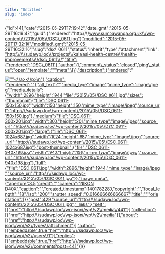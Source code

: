 ```yaml
---
title: "Untitled"
slug: "index"
---
```


{"id":441,"date":"2015-05-29T17:19:42","date\_gmt":"2015-05-29T16:19:42","guid":{"rendered":"http:\\/\\/www.sumbawanga.org.uk\\/wp-content\\/2015\\/05\\/DSC\_0611.jpg"},"modified":"2015-05-29T17:32:10","modified\_gmt":"2015-05-29T16:32:10","slug":"dsc\_0611","status":"inherit","type":"attachment","link":"http:\\/\\/sudawp.loc\\/projects\\/kalalasi-health-centre\\/health-improvements\\/dsc\_0611\\/","title":{"rendered":"DSC\_0611"},"author":1,"comment\_status":"closed","ping\_status":"open","template":"","meta":\[\],"description":{"rendered":"

[![\"\"](\"http:\/\/sudawp.loc\/wp-content\/2015\/05\/DSC_0611-300x201.jpg\")<\\/a><\\/p>\\n"},"caption":{"rendered":""},"alt\_text":"","media\_type":"image","mime\_type":"image\\/jpeg","media\_details":{"width":2896,"height":1944,"file":"2015\\/05\\/DSC\_0611.jpg","sizes":{"thumbnail":{"file":"DSC\_0611-150x150.jpg","width":150,"height":150,"mime\_type":"image\\/jpeg","source\_url":"http:\\/\\/sudawp.loc\\/wp-content\\/2015\\/05\\/DSC\_0611-150x150.jpg"},"medium":{"file":"DSC\_0611-300x201.jpg","width":300,"height":201,"mime\_type":"image\\/jpeg","source\_url":"http:\\/\\/sudawp.loc\\/wp-content\\/2015\\/05\\/DSC\_0611-300x201.jpg"},"large":{"file":"DSC\_0611-1024x687.jpg","width":1024,"height":687,"mime\_type":"image\\/jpeg","source\_url":"http:\\/\\/sudawp.loc\\/wp-content\\/2015\\/05\\/DSC\_0611-1024x687.jpg"},"post-thumbnail":{"file":"DSC\_0611-940x198.jpg","width":940,"height":198,"mime\_type":"image\\/jpeg","source\_url":"http:\\/\\/sudawp.loc\\/wp-content\\/2015\\/05\\/DSC\_0611-940x198.jpg"},"full":{"file":"DSC\_0611.jpg","width":2896,"height":1944,"mime\_type":"image\\/jpeg","source\_url":"http:\\/\\/sudawp.loc\\/wp-content\\/2015\\/05\\/DSC\_0611.jpg"}},"image\_meta":{"aperture":3.5,"credit":"","camera":"NIKON D40X","caption":"","created\_timestamp":1401782280,"copyright":"","focal\_length":"18","iso":"200","shutter\_speed":"0.016666666666667","title":"","orientation":1}},"post":429,"source\_url":"http:\\/\\/sudawp.loc\\/wp-content\\/2015\\/05\\/DSC\_0611.jpg","\_links":{"self":\[{"href":"http:\\/\\/sudawp.loc\\/wp-json\\/wp\\/v2\\/media\\/441"}\],"collection":\[{"href":"http:\\/\\/sudawp.loc\\/wp-json\\/wp\\/v2\\/media"}\],"about":\[{"href":"http:\\/\\/sudawp.loc\\/wp-json\\/wp\\/v2\\/types\\/attachment"}\],"author":\[{"embeddable":true,"href":"http:\\/\\/sudawp.loc\\/wp-json\\/wp\\/v2\\/users\\/1"}\],"replies":\[{"embeddable":true,"href":"http:\\/\\/sudawp.loc\\/wp-json\\/wp\\/v2\\/comments?post=441"}\]}}](http:\/\/sudawp.loc\/wp-content\/2015\/05\/DSC_0611.jpg)